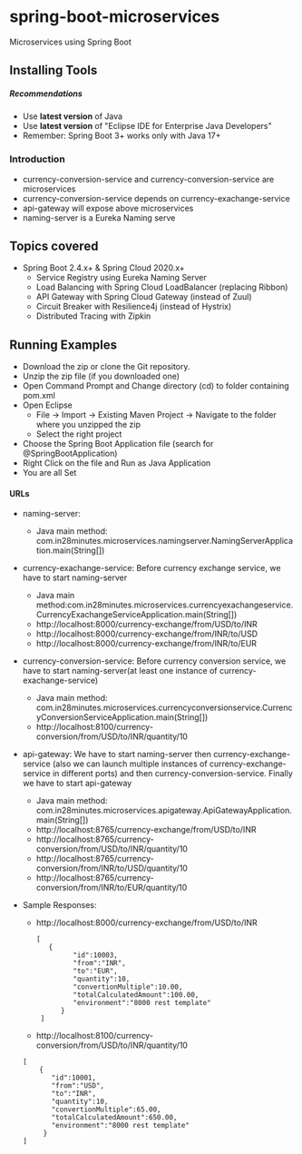 ﻿# spring-boot-microservices
Microservices using Spring Boot

## Installing Tools

##### Recommendations

- Use **latest version** of Java
- Use **latest version** of "Eclipse IDE for Enterprise Java Developers"
- Remember: Spring Boot 3+ works only with Java 17+

### Introduction
- currency-conversion-service  and currency-conversion-service are microservices
- currency-conversion-service depends on currency-exachange-service
- api-gateway will expose above microservices
- naming-server is a Eureka Naming serve

## Topics covered
- Spring Boot 2.4.x+ & Spring Cloud 2020.x+
  - Service Registry using Eureka Naming Server
  - Load Balancing with Spring Cloud LoadBalancer (replacing Ribbon)
  - API Gateway with Spring Cloud Gateway (instead of Zuul)
  - Circuit Breaker with Resilience4j (instead of Hystrix)
  - Distributed Tracing with Zipkin

## Running Examples
- Download the zip or clone the Git repository.
- Unzip the zip file (if you downloaded one)
- Open Command Prompt and Change directory (cd) to folder containing pom.xml
- Open Eclipse 
   - File -> Import -> Existing Maven Project -> Navigate to the folder where you unzipped the zip
   - Select the right project
- Choose the Spring Boot Application file (search for @SpringBootApplication)
- Right Click on the file and Run as Java Application
- You are all Set

#### URLs
- naming-server:
     - Java main method: com.in28minutes.microservices.namingserver.NamingServerApplication.main(String[])
 
    
- currency-exachange-service: Before currency exchange service, we have to start naming-server
    - Java main method:com.in28minutes.microservices.currencyexachangeservice.CurrencyExachangeServiceApplication.main(String[])
    - http://localhost:8000/currency-exchange/from/USD/to/INR
    - http://localhost:8000/currency-exchange/from/INR/to/USD
    - http://localhost:8000/currency-exchange/from/INR/to/EUR

   
   
- currency-conversion-service: Before currency conversion service, we have to start naming-server(at least one instance of currency-exachange-service) 
     - Java main method: com.in28minutes.microservices.currencyconversionservice.CurrencyConversionServiceApplication.main(String[])
     - http://localhost:8100/currency-conversion/from/USD/to/INR/quantity/10
     
     
- api-gateway: We have to start naming-server then currency-exchange-service (also we can launch multiple instances of currency-exchange-service in different ports) and then currency-conversion-service. Finally we have to start api-gateway
     - Java main method: com.in28minutes.microservices.apigateway.ApiGatewayApplication.main(String[])
     - http://localhost:8765/currency-exchange/from/USD/to/INR
     - http://localhost:8765/currency-conversion/from/USD/to/INR/quantity/10
     - http://localhost:8765/currency-conversion/from/INR/to/USD/quantity/10
     - http://localhost:8765/currency-conversion/from/INR/to/EUR/quantity/10

- Sample Responses: 
     - http://localhost:8000/currency-exchange/from/USD/to/INR 
       ```
       [
          {
				"id":10003,
				"from":"INR",
				"to":"EUR",
				"quantity":10,
				"convertionMultiple":10.00,
				"totalCalculatedAmount":100.00,
				"environment":"8000 rest template"
		     }
		]
       ```
       
     - http://localhost:8100/currency-conversion/from/USD/to/INR/quantity/10
     ```
     [
	     {
			"id":10001,
			"from":"USD",
			"to":"INR",
			"quantity":10,
			"convertionMultiple":65.00,
			"totalCalculatedAmount":650.00,
			"environment":"8000 rest template"
		  }
     ]
     ```